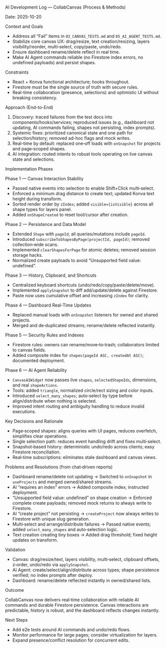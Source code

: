 AI Development Log — CollabCanvas (Process & Methods)

Date: 2025-10-20

Context and Goals

- Address all “Fail” items in `03_CANVAS_TESTS.md` and `05_AI_AGENT_TESTS.md`.
- Stabilize core canvas UX: drag/resize, text creation/resizing, layers visibility/reorder, multi‑select, copy/paste, undo/redo.
- Ensure dashboard rename/delete reflect in real time.
- Make AI Agent commands reliable (no Firestore index errors, no undefined payloads) and persist shapes.

Constraints

- React + Konva functional architecture; hooks throughout.
- Firestore must be the single source of truth with secure rules.
- Real-time collaboration (presence, selections) and optimistic UI without breaking consistency.

Approach (End-to-End)

1. Discovery: traced failures from the test docs into components/hooks/services; reproduced issues (e.g., dashboard not updating, AI commands failing, shapes not persisting, index prompts).
2. Systemic fixes: prioritized canonical state and one path for selection/history; removed ad-hoc flags and mock writes.
3. Real-time by default: replaced one‑off loads with `onSnapshot` for projects and page‑scoped shapes.
4. AI integration: routed intents to robust tools operating on live canvas state and selections.

Implementation Phases

Phase 1 — Canvas Interaction Stability

- Passed native events into selection to enable Shift+Click multi‑select.
- Enforced a minimum drag distance to create text; updated Konva text height during transform.
- Sorted render order by `zIndex`; added `visible={isVisible}` across all shape types for layers panel.
- Added `onShapeCreated` to reset tool/cursor after creation.

Phase 2 — Persistence and Data Model

- Extended `Shape` with `pageId`; all queries/mutations include `pageId`.
- Introduced `subscribeToShapesByPage(projectId, pageId)`; removed collection‑wide scans.
- Implemented `clearShapesForPage` for atomic deletes; removed session storage hacks.
- Normalized create payloads to avoid “Unsupported field value: undefined”.

Phase 3 — History, Clipboard, and Shortcuts

- Centralized keyboard shortcuts (undo/redo/copy/paste/delete/move).
- Implemented `applySnapshot` to diff add/update/delete against Firestore.
- Paste now uses cumulative offset and increasing `zIndex` for clarity.

Phase 4 — Dashboard Real-Time Updates

- Replaced manual loads with `onSnapshot` listeners for owned and shared projects.
- Merged and de‑duplicated streams; rename/delete reflected instantly.

Phase 5 — Security Rules and Indexes

- Firestore rules: owners can rename/move‑to‑trash; collaborators limited to canvas fields.
- Added composite index for `shapes(pageId ASC, createdAt ASC)`; documented deployment.

Phase 6 — AI Agent Reliability

- `CanvasAIWidget` now passes live `shapes`, `selectedShapeIds`, dimensions, and real `shapeActions`.
- Tools: added `triangle`, normalized circle/rect sizing and color inputs.
- Introduced `select_many_shapes`; auto‑select by type before align/distribute when nothing is selected.
- Improved intent routing and ambiguity handling to reduce invalid executions.

Key Decisions and Rationale

- Page‑scoped shapes: aligns queries with UI pages, reduces overfetch, simplifies clear operations.
- Single selection path: reduces event handling drift and fixes multi‑select.
- Snapshot‑based history: deterministic undo/redo across clients; easy Firestore reconciliation.
- Real‑time subscriptions: eliminates stale dashboard and canvas views.

Problems and Resolutions (from chat‑driven reports)

- Dashboard rename/delete not updating → Switched to `onSnapshot` in `useProjects` and merged owned/shared streams.
- AI “requires an index” errors → Added composite index; instructed deployment.
- “Unsupported field value: undefined” on shape creation → Enforced complete create payloads; removed mock returns to always write to Firestore.
- AI “create project” not persisting → `createProject` now always writes to Firestore with unique slug generation.
- Multi‑select and arrange/distribute failures → Passed native events; added `select_many_shapes` and auto‑selection logic.
- Text creation creating tiny boxes → Added drag threshold; fixed height updates on transform.

Validation

- Canvas: drag/resize/text, layers visibility, multi‑select, clipboard offsets, z‑order, undo/redo via `applySnapshot`.
- AI Agent: create/select/align/distribute across types; shape persistence verified; no index prompts after deploy.
- Dashboard: rename/delete reflected instantly in owned/shared lists.

Outcome

CollabCanvas now delivers real‑time collaboration with reliable AI commands and durable Firestore persistence. Canvas interactions are predictable, history is robust, and the dashboard reflects changes instantly.

Next Steps

- Add e2e tests around AI commands and undo/redo flows.
- Monitor performance for large pages; consider virtualization for layers.
- Expand presence/conflict resolution for concurrent edits.
